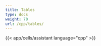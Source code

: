 ```yaml
---
title: Tables
type: docs
weight: 70
url: /cpp/tables/
---
```



{{< app/cells/assistant language="cpp" >}}